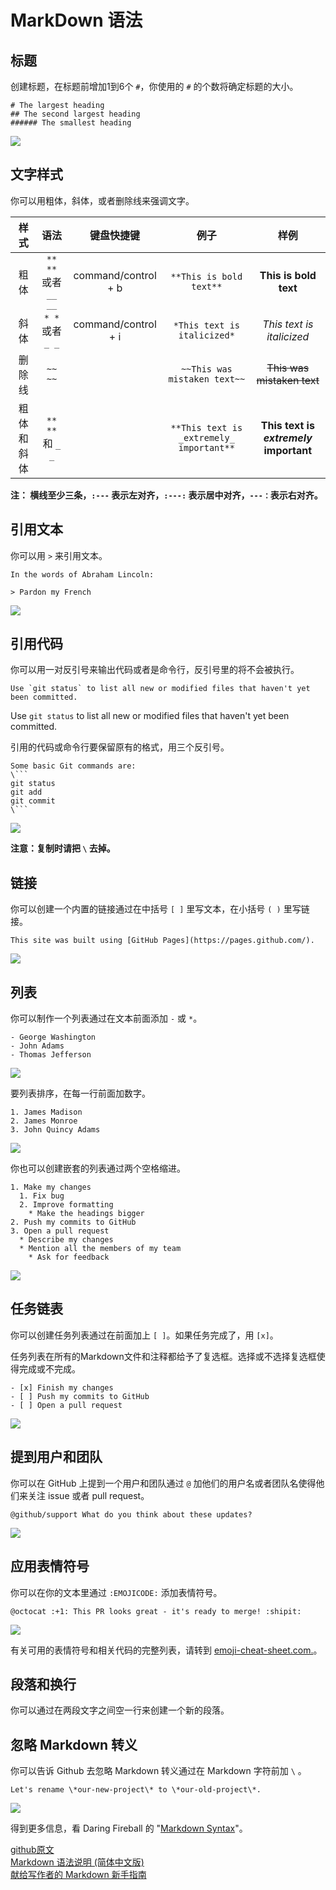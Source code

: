 # MarkDown 语法


## 标题

创建标题，在标题前增加1到6个 `#`，你使用的 `#` 的个数将确定标题的大小。

```
# The largest heading
## The second largest heading
###### The smallest heading
```


![](https://help.github.com/assets/images/help/writing/headings-rendered.png)


## 文字样式

你可以用粗体，斜体，或者删除线来强调文字。

| 样式 | 语法 | 键盘快捷键 | 例子 | 样例 |
| :---: | :---: | :---: | :---: | :---: |
| 粗体 | `** **` 或者 `__ __` | command/control + b | `**This is bold text**` | **This is bold text** |
| 斜体 | `* *` 或者 `_ _` | command/control + i | `*This text is italicized*` | *This text is italicized* |
| 删除线 | `~~ ~~` |  | `~~This was mistaken text~~` | ~~This was mistaken text~~ |
| 粗体和斜体 | `** **` 和 `_ _` |  | `**This text is _extremely_ important**` | **This text is _extremely_ important** |

**注： 横线至少三条，`:---` 表示左对齐，`:---:` 表示居中对齐，`---：`表示右对齐。**


## 引用文本  

你可以用 `>` 来引用文本。

```
In the words of Abraham Lincoln:

> Pardon my French
```


![](https://help.github.com/assets/images/help/writing/quoted-text-rendered.png)


## 引用代码

你可以用一对反引号来输出代码或者是命令行，反引号里的将不会被执行。

``Use `git status` to list all new or modified files that haven't yet been committed.``


Use `git status` to list all new or modified files that haven't yet been committed.


引用的代码或命令行要保留原有的格式，用三个反引号。

```
Some basic Git commands are:
\```
git status
git add
git commit
\```
```


![](https://help.github.com/assets/images/help/writing/code-block-rendered.png)

**注意：复制时请把 `\` 去掉。**


## 链接

你可以创建一个内置的链接通过在中括号 `[ ]` 里写文本，在小括号 `( )` 里写链接。

`This site was built using [GitHub Pages](https://pages.github.com/).`


![](https://help.github.com/assets/images/help/writing/link-rendered.png)


## 列表

你可以制作一个列表通过在文本前面添加 `-` 或 `*`。

```
- George Washington
- John Adams
- Thomas Jefferson
```


![](https://help.github.com/assets/images/help/writing/unordered-list-rendered.png)

要列表排序，在每一行前面加数字。

```
1. James Madison
2. James Monroe
3. John Quincy Adams
```


![](https://help.github.com/assets/images/help/writing/ordered-list-rendered.png)

你也可以创建嵌套的列表通过两个空格缩进。

```
1. Make my changes
  1. Fix bug
  2. Improve formatting
    * Make the headings bigger
2. Push my commits to GitHub
3. Open a pull request
  * Describe my changes
  * Mention all the members of my team
    * Ask for feedback
```


![](https://help.github.com/assets/images/help/writing/nested-list-rendered.png)


## 任务链表

你可以创建任务列表通过在前面加上 `[ ]`。如果任务完成了，用 `[x]`。

任务列表在所有的Markdown文件和注释都给予了复选框。选择或不选择复选框使得完成或不完成。

```
- [x] Finish my changes
- [ ] Push my commits to GitHub
- [ ] Open a pull request
```


![](https://help.github.com/assets/images/help/writing/task-list-rendered.png)


## 提到用户和团队

你可以在 GitHub 上提到一个用户和团队通过 `@` 加他们的用户名或者团队名使得他们来关注 issue 或者 pull request。

`@github/support What do you think about these updates?`


![](https://help.github.com/assets/images/help/writing/mention-rendered.png)


## 应用表情符号

你可以在你的文本里通过 `:EMOJICODE:` 添加表情符号。

`@octocat :+1: This PR looks great - it's ready to merge! :shipit:`


![](https://help.github.com/assets/images/help/writing/emoji-rendered.png)

有关可用的表情符号和相关代码的完整列表，请转到 [emoji-cheat-sheet.com.](http://emoji-cheat-sheet.com/)。


## 段落和换行

你可以通过在两段文字之间空一行来创建一个新的段落。


## 忽略 Markdown 转义

你可以告诉 Github 去忽略 Markdown 转义通过在 Markdown 字符前加 `\` 。

`Let's rename \*our-new-project\* to \*our-old-project\*.`


![](https://help.github.com/assets/images/help/writing/escaped-character-rendered.png)

得到更多信息，看 Daring Fireball 的 "[Markdown Syntax](https://daringfireball.net/projects/markdown/syntax#backslash)"。


[github原文](https://help.github.com/categories/writing-on-github/)  
[Markdown 语法说明 (简体中文版)](http://wowubuntu.com/markdown/)  
[献给写作者的 Markdown 新手指南](http://www.jianshu.com/p/q81RER)
